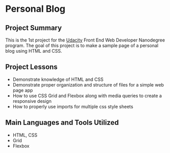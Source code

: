 # Personal Blog

## Project Summary

This is the 1st project for the [Udacity](https://www.udacity.com/course/front-end-web-developer-nanodegree--nd0011) Front End Web Developer Nanodegree program. The goal of this project is to make a sample page of a personal blog using HTML and CSS.

## Project Lessons

* Demonstrate knowledge of HTML and CSS
* Demonstrate proper organization and structure of files for a simple web page app
* How to use CSS Grid and Flexbox along with media queries to create a responsive design
* How to properly use imports for multiple css style sheets 

## Main Languages and Tools Utilized

* HTML, CSS
* Grid
* Flexbox
